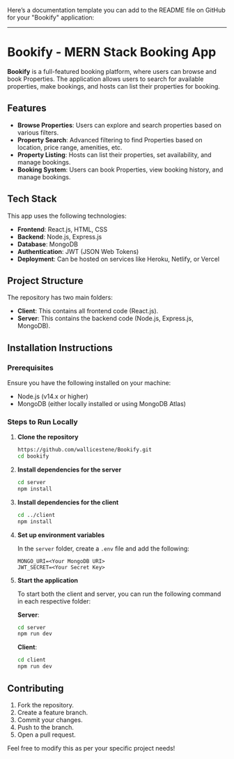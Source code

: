 Here’s a documentation template you can add to the README file on GitHub for your "Bookify" application:

---

# Bookify - MERN Stack Booking App

**Bookify** is a full-featured booking platform, where users can browse and book Properties. The application allows users to search for available properties, make bookings, and hosts can list their properties for booking.

## Features
- **Browse Properties**: Users can explore and search properties based on various filters.
- **Property Search**: Advanced filtering to find Properties based on location, price range, amenities, etc.
- **Property Listing**: Hosts can list their properties, set availability, and manage bookings.
- **Booking System**: Users can book Properties, view booking history, and manage bookings.

## Tech Stack
This app uses the following technologies:
- **Frontend**: React.js, HTML, CSS
- **Backend**: Node.js, Express.js
- **Database**: MongoDB
- **Authentication**: JWT (JSON Web Tokens)
- **Deployment**: Can be hosted on services like Heroku, Netlify, or Vercel

## Project Structure
The repository has two main folders:

- **Client**: This contains all frontend code (React.js).
- **Server**: This contains the backend code (Node.js, Express.js, MongoDB).

## Installation Instructions

### Prerequisites
Ensure you have the following installed on your machine:
- Node.js (v14.x or higher)
- MongoDB (either locally installed or using MongoDB Atlas)

### Steps to Run Locally

1. **Clone the repository**
   ```bash
   https://github.com/wallicestene/Bookify.git
   cd bookify
   ```

2. **Install dependencies for the server**
   ```bash
   cd server
   npm install
   ```

3. **Install dependencies for the client**
   ```bash
   cd ../client
   npm install
   ```

4. **Set up environment variables**
   
   In the `server` folder, create a `.env` file and add the following:
   ```plaintext
   MONGO_URI=<Your MongoDB URI>
   JWT_SECRET=<Your Secret Key>
   ```

5. **Start the application**

   To start both the client and server, you can run the following command in each respective folder:

   **Server**:
   ```bash
   cd server
   npm run dev
   ```

   **Client**:
   ```bash
   cd client
   npm run dev
   ```

## Contributing
1. Fork the repository.
2. Create a feature branch.
3. Commit your changes.
4. Push to the branch.
5. Open a pull request.

Feel free to modify this as per your specific project needs!
